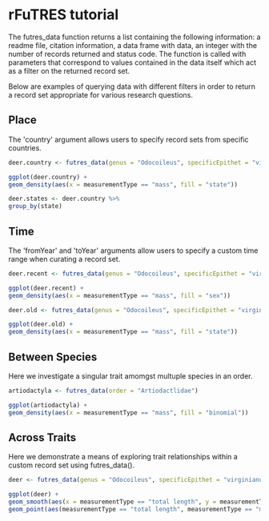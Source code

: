 # rFuTRES tutorial

The futres_data function returns a list containing the following information: a readme file, citation information, a data frame with data, an integer with the number of records returned and status code. The function is called with parameters that correspond to values contained in the data itself which act as a filter on the returned record set.

Below are examples of querying data with different filters in order to return a record set appropriate for various research questions. 

## Place

The 'country' argument allows users to specify record sets from specific countries. 

```r
deer.country <- futres_data(genus = "Odocoileus", specificEpithet = "virginianus", country = "United States")

ggplot(deer.country) +
geom_density(aes(x = measurementType == "mass", fill = "state"))

deer.states <- deer.country %>%
group_by(state)

```

## Time

The 'fromYear' and 'toYear' arguments allow users to specify a custom time range when curating a record set. 

```r
deer.recent <- futres_data(genus = "Odocoileus", specificEpithet = "virginianus", fromYear = 2000, toYear = 2021)

ggplot(deer.recent) +
geom_density(aes(x = measurementType == "mass", fill = "sex"))

deer.old <- futres_data(genus = "Odocoileus", specificEpithet = "virginianus", culturalPeriod = "Mayan")

ggplot(deer.old) +
geom_density(aes(x = measurementType == "mass", fill = "state"))

```

## Between Species

Here we investigate a singular trait amomgst multuple species in an order.  

```r
artiodactyla <- futres_data(order = "Artiodactlidae")

ggplot(artiodactyla) +
geom_density(aes(x = measurementType == "mass", fill = "binomial"))

```

## Across Traits

Here we demonstrate a means of exploring trait relationships within a custom record set using futres_data().

```r
deer <- futres_data(genus = "Odocoileus", specificEpithet = "virginianus")

ggplot(deer) +
geom_smooth(aes(x = measurementType == "total length", y = measurementType == "mass") +
geom_point(aes(measurementType == "total length", measurementType == "mass")

```

